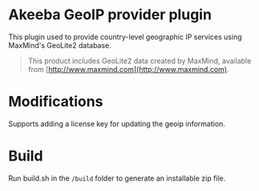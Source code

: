 # Akeeba GeoIP provider plugin

This plugin used to provide country-level geographic IP services using MaxMind's GeoLite2 database.

> This product includes GeoLite2 data created by MaxMind, available from
[http://www.maxmind.com](http://www.maxmind.com).

# Modifications

Supports adding a license key for updating the geoip information.

# Build

Run build.sh in the `/build` folder to generate an installable zip file.

